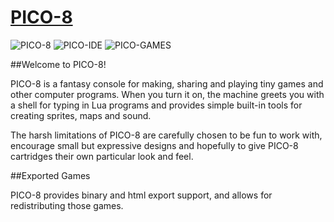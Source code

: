 # [PICO-8](https://www.lexaloffle.com/pico-8.php)

![PICO-8](https://www.lexaloffle.com/gfx/p8_jelpi.gif)
![PICO-IDE](https://www.lexaloffle.com/gfx/p8_tracker.gif)
![PICO-GAMES](https://www.lexaloffle.com/gfx/p8_splore.gif)

##Welcome to PICO-8!

PICO-8 is a fantasy console for making, sharing and playing tiny games and other computer programs. When you turn it on, the machine greets you with a shell for typing in Lua programs and provides simple built-in tools for creating sprites, maps and sound.

The harsh limitations of PICO-8 are carefully chosen to be fun to work with, encourage small but expressive designs and hopefully to give PICO-8 cartridges their own particular look and feel.

##Exported Games

PICO-8 provides binary and html export support, and allows for redistributing those games.
